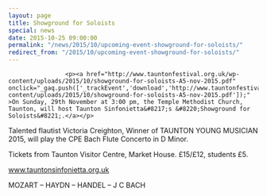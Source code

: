 ```yaml
---
layout: page
title: Showground for Soloists
special: news
date: 2015-10-25 09:00:00
permalink: "/news/2015/10/upcoming-event-showground-for-soloists/"
redirect_from: "/2015/10/upcoming-event-showground-for-soloists/"
---
```



                    
                    <p><a href="http://www.tauntonfestival.org.uk/wp-content/uploads/2015/10/showground-for-soloists-A5-nov-2015.pdf" onclick="_gaq.push(['_trackEvent','download','http://www.tauntonfestival.org.uk/wp-content/uploads/2015/10/showground-for-soloists-A5-nov-2015.pdf']);" >On Sunday, 29th November at 3:00 pm, the Temple Methodist Church, Taunton, will host Taunton Sinfonietta&#8217;s &#8220;Showground for Soloists&#8221;.</a></p>
<p>Talented flautist Victoria Creighton, Winner of TAUNTON YOUNG MUSICIAN 2015, will play the CPE Bach Flute Concerto in D Minor.</p>
<p>Tickets from Taunton Visitor Centre, Market House. £15/£12, students £5.</p>
<p><a href="http://www.tauntonsinfonietta.org.uk/" onclick="_gaq.push(['_trackEvent', 'outbound-article', 'http://www.tauntonsinfonietta.org.uk/', 'www.tauntonsinfonietta.org.uk']);" >www.tauntonsinfonietta.org.uk</a></p>
<p>MOZART &#8211; HAYDN &#8211; HANDEL &#8211; J C BACH</p>

                
